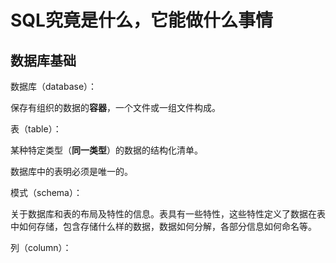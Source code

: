 # SQL究竟是什么，它能做什么事情

## 数据库基础

数据库（database）：

保存有组织的数据的**容器**，一个文件或一组文件构成。

表（table）：

某种特定类型（**同一类型**）的数据的结构化清单。

数据库中的表明必须是唯一的。

模式（schema）：

关于数据库和表的布局及特性的信息。表具有一些特性，这些特性定义了数据在表中如何存储，包含存储什么样的数据，数据如何分解，各部分信息如何命名等。

列（column）：





